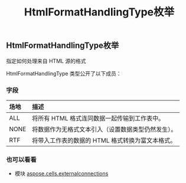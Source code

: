 ﻿---
title: HtmlFormatHandlingType枚举
second_title: Aspose.Cells for Python via .NET API 参考文献
description:
type: docs
weight: 110
url: /zh/python-net/aspose.cells.externalconnections/htmlformathandlingtype/
is_root: false
---
## HtmlFormatHandlingType枚举
指定如何处理来自 HTML 源的格式



HtmlFormatHandlingType 类型公开了以下成员：

### 字段
|场地|描述|
| :- | :- |
| ALL |将所有 HTML 格式连同数据一起传输到工作表中。|
| NONE |将数据作为无格式文本引入（设置数据类型仍然发生）。|
| RTF |将带入工作表的数据的 HTML 格式转换为富文本格式。|



### 也可以看看
* 模块 [aspose.cells.externalconnections](..)
